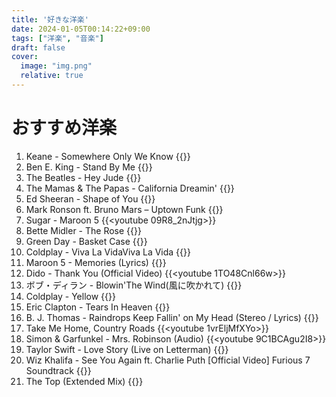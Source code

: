 ```yaml
---
title: '好きな洋楽'
date: 2024-01-05T00:14:22+09:00
tags: ["洋楽", "音楽"]
draft: false
cover:
  image: "img.png"
  relative: true
---
```


# おすすめ洋楽

1. Keane - Somewhere Only We Know
{{<youtube Oextk-If8HQ>}}
2. Ben E. King - Stand By Me
{{<youtube hwZNL7QVJjE>}}
3. The Beatles - Hey Jude
{{<youtube A_MjCqQoLLA>}}
4. The Mamas & The Papas - California Dreamin'
{{<youtube N-aK6JnyFmk>}}
5. Ed Sheeran - Shape of You
{{<youtube JGwWNGJdvx8>}}
6. Mark Ronson ft. Bruno Mars – Uptown Funk
{{<youtube OPf0YbXqDm0>}}
7. Sugar - Maroon 5
{{<youtube 09R8_2nJtjg>}}
8. Bette Midler - The Rose 
{{<youtube CB4EgdpYlnk>}}
9. Green Day - Basket Case
{{<youtube NUTGr5t3MoY>}}
10. Coldplay - Viva La VidaViva La Vida
{{<youtube dvgZkm1xWPE>}}
11. Maroon 5 - Memories (Lyrics)
{{<youtube SlPhMPnQ58k>}}
12. Dido - Thank You (Official Video)
{{<youtube 1TO48Cnl66w>}}
13. ボブ・ディラン - Blowin'The Wind(風に吹かれて)
{{<youtube MMFj8uDubsE>}}
14. Coldplay - Yellow
{{<youtube yKNxeF4KMsY>}}
15. Eric Clapton - Tears In Heaven
{{<youtube JxPj3GAYYZ0>}}
16. B. J. Thomas - Raindrops Keep Fallin' on My Head (Stereo / Lyrics)
{{<youtube _VyA2f6hGW4>}}
17. Take Me Home, Country Roads
{{<youtube 1vrEljMfXYo>}} 
18. Simon & Garfunkel - Mrs. Robinson (Audio)
{{<youtube 9C1BCAgu2I8>}}
19. Taylor Swift - Love Story (Live on Letterman)
{{<youtube mNLVMDF9mUo>}}
20. Wiz Khalifa - See You Again ft. Charlie Puth [Official Video] Furious 7 Soundtrack
{{<youtube RgKAFK5djSk>}}
21. The Top (Extended Mix)
{{<youtube aeKCKIwDnwI>}}

